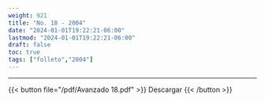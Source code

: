 ```yaml
---
weight: 921
title: "No. 18 - 2004"
date: "2024-01-01T19:22:21-06:00"
lastmod: "2024-01-01T19:22:21-06:00"
draft: false
toc: true
tags: ["folleto","2004"]
---
```

- - - - - - - - -
{{< button file="/pdf/Avanzado 18.pdf" >}} Descargar {{< /button >}} 